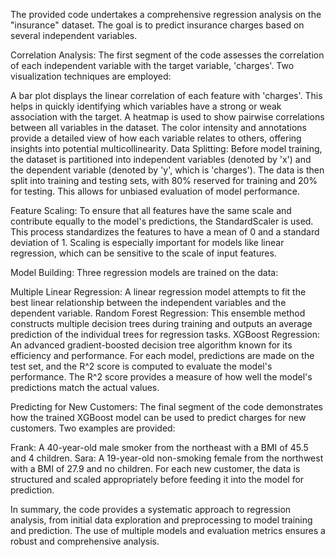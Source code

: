 The provided code undertakes a comprehensive regression analysis on the "insurance" dataset. The goal is to predict insurance charges based on several independent variables.

Correlation Analysis:
The first segment of the code assesses the correlation of each independent variable with the target variable, 'charges'. Two visualization techniques are employed:

A bar plot displays the linear correlation of each feature with 'charges'. This helps in quickly identifying which variables have a strong or weak association with the target.
A heatmap is used to show pairwise correlations between all variables in the dataset. The color intensity and annotations provide a detailed view of how each variable relates to others, offering insights into potential multicollinearity.
Data Splitting:
Before model training, the dataset is partitioned into independent variables (denoted by 'x') and the dependent variable (denoted by 'y', which is 'charges'). The data is then split into training and testing sets, with 80% reserved for training and 20% for testing. This allows for unbiased evaluation of model performance.

Feature Scaling:
To ensure that all features have the same scale and contribute equally to the model's predictions, the StandardScaler is used. This process standardizes the features to have a mean of 0 and a standard deviation of 1. Scaling is especially important for models like linear regression, which can be sensitive to the scale of input features.

Model Building:
Three regression models are trained on the data:

Multiple Linear Regression: A linear regression model attempts to fit the best linear relationship between the independent variables and the dependent variable.
Random Forest Regression: This ensemble method constructs multiple decision trees during training and outputs an average prediction of the individual trees for regression tasks.
XGBoost Regression: An advanced gradient-boosted decision tree algorithm known for its efficiency and performance.
For each model, predictions are made on the test set, and the R^2 score is computed to evaluate the model's performance. The R^2 score provides a measure of how well the model's predictions match the actual values.

Predicting for New Customers:
The final segment of the code demonstrates how the trained XGBoost model can be used to predict charges for new customers. Two examples are provided:

Frank: A 40-year-old male smoker from the northeast with a BMI of 45.5 and 4 children.
Sara: A 19-year-old non-smoking female from the northwest with a BMI of 27.9 and no children.
For each new customer, the data is structured and scaled appropriately before feeding it into the model for prediction.

In summary, the code provides a systematic approach to regression analysis, from initial data exploration and preprocessing to model training and prediction. The use of multiple models and evaluation metrics ensures a robust and comprehensive analysis.
